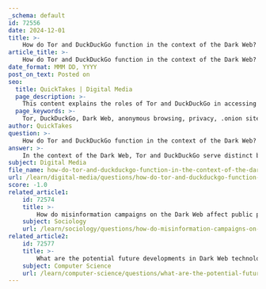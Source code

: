 ```yaml
---
_schema: default
id: 72556
date: 2024-12-01
title: >-
    How do Tor and DuckDuckGo function in the context of the Dark Web?
article_title: >-
    How do Tor and DuckDuckGo function in the context of the Dark Web?
date_format: MMM DD, YYYY
post_on_text: Posted on
seo:
  title: QuickTakes | Digital Media
  page_description: >-
    This content explains the roles of Tor and DuckDuckGo in accessing the Dark Web, highlighting Tor's function for anonymous communication and DuckDuckGo's privacy-focused search capabilities.
  page_keywords: >-
    Tor, DuckDuckGo, Dark Web, anonymous browsing, privacy, .onion sites, search engine, encryption, Tor Browser, hidden content
author: QuickTakes
question: >-
    How do Tor and DuckDuckGo function in the context of the Dark Web?
answer: >-
    In the context of the Dark Web, Tor and DuckDuckGo serve distinct but complementary roles that enhance user privacy and facilitate access to hidden content.\n\n### Tor (The Onion Router)\nTor is a free overlay network designed to enable anonymous communication. It operates by routing internet traffic through a series of volunteer-operated relays, which makes it difficult to trace a user's online activity. When a user connects to the Tor network, their traffic is encrypted and sent through three random servers (or relays) before reaching its final destination. This multi-layered encryption is akin to the layers of an onion, hence the name "The Onion Router."\n\nThe Tor Browser, which is specifically designed for accessing the Tor network, allows users to visit .onion sites—websites that are not indexed by traditional search engines and are only accessible through Tor. This feature is particularly significant for users seeking to access content that may be censored or restricted in their region.\n\n### DuckDuckGo\nDuckDuckGo is a privacy-focused search engine that does not track its users or store personal information. When used in conjunction with the Tor Browser, DuckDuckGo provides a familiar interface for searching both the surface web and the Dark Web. While DuckDuckGo can be used to search for .onion sites, it primarily indexes content from the surface web, which means that users may need to know specific .onion URLs to access certain hidden services.\n\n### Using Tor and DuckDuckGo Together\nTo access the Dark Web safely, users typically start by downloading and installing the Tor Browser. Once the Tor Browser is set up, they can use DuckDuckGo as their search engine to explore the web. However, it is important to note that while DuckDuckGo can help users find some .onion sites, it does not index them as comprehensively as dedicated Tor search engines. Therefore, users may need to enter specific .onion URLs directly into the Tor Browser to access certain content.\n\nIn summary, Tor provides the necessary infrastructure for anonymous browsing and access to the Dark Web, while DuckDuckGo enhances the search experience by prioritizing user privacy. Together, they create a safer environment for users exploring the hidden parts of the internet.
subject: Digital Media
file_name: how-do-tor-and-duckduckgo-function-in-the-context-of-the-dark-web.md
url: /learn/digital-media/questions/how-do-tor-and-duckduckgo-function-in-the-context-of-the-dark-web
score: -1.0
related_article1:
    id: 72574
    title: >-
        How do misinformation campaigns on the Dark Web affect public perception?
    subject: Sociology
    url: /learn/sociology/questions/how-do-misinformation-campaigns-on-the-dark-web-affect-public-perception
related_article2:
    id: 72577
    title: >-
        What are the potential future developments in Dark Web technology?
    subject: Computer Science
    url: /learn/computer-science/questions/what-are-the-potential-future-developments-in-dark-web-technology
---
```


&nbsp;